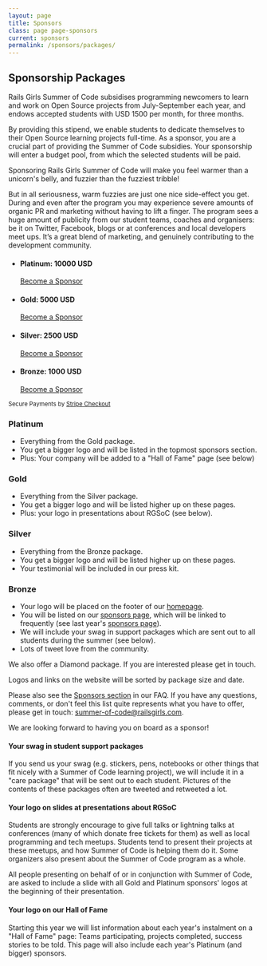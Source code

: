 ```yaml
---
layout: page
title: Sponsors
class: page page-sponsors
current: sponsors
permalink: /sponsors/packages/
---
```


## Sponsorship Packages

Rails Girls Summer of Code subsidises programming newcomers to learn and work
on Open Source projects from July-September each year, and endows accepted
students with USD 1500 per month, for three months.

By providing this stipend, we enable students to dedicate themselves to their
Open Source learning projects full-time. As a sponsor, you are a crucial part of
providing the Summer of Code subsidies. Your sponsorship will enter a budget
pool, from which the selected students will be paid.

Sponsoring Rails Girls Summer of Code will make you feel warmer than a
unicorn's belly, and fuzzier than the fuzziest tribble!

But in all seriousness, warm fuzzies are just one nice side-effect you get.
During and even after the program you may experience severe amounts of organic
PR and marketing without having to lift a finger. The program sees a huge
amount of publicity from our student teams, coaches and organisers: be it on
Twitter, Facebook, blogs or at conferences and local developers meet ups. It’s
a great blend of marketing, and genuinely contributing to the development
community.

<form id="stripe-form" method="post" action="https://campaign.railsgirlssummerofcode.org/donations/checkout">
  <input type="hidden" name="stripe_card_token" />
  <input type="hidden" name="amount" />
  <input type="hidden" name="package" />
</form>

<ul class="donation-plans" id="sponsoring">
  <li>
    <h4>Platinum: 10000 USD</h4>
    <a href="#" class="donate-button button" data-amount="10000" data-name="Platinum">Become a Sponsor</a>
  </li>
  <li>
    <h4>Gold: 5000 USD</h4>
    <a href="#" class="donate-button button" data-amount="5000" data-name="Gold">Become a Sponsor</a>
  </li>
  <li>
    <h4>Silver: 2500 USD</h4>
    <a href="#" class="donate-button button" data-amount="2500" data-name="Silver">Become a Sponsor</a>
  </li>
  <li>
    <h4>Bronze: 1000 USD</h4>
    <a href="#" class="donate-button button" data-amount="1000" data-name="Bronze">Become a Sponsor</a>
  </li>
</ul>

<p class="stripe-note">
  <small>Secure Payments by <a href="https://stripe.com/blog/stripe-checkout">Stripe Checkout</a></small>
</p>


### Platinum

* Everything from the Gold package.
* You get a bigger logo and will be listed in the topmost sponsors section.
* Plus: Your company will be added to a "Hall of Fame" page (see below)

### Gold

* Everything from the Silver package.
* You get a bigger logo and will be listed higher up on these pages.
* Plus: your logo in presentations about RGSoC (see below).

### Silver

* Everything from the Bronze package.
* You get a bigger logo and will be listed higher up on these pages.
* Your testimonial will be included in our press kit.

### Bronze

* Your logo will be placed on the footer of our [homepage](/).
* You will be listed on our [sponsors page](/sponsors), which will be linked
  to frequently (see last year's [sponsors page](http://2013.railsgirlssummerofcode.org/sponsors-thanks/)).
* We will include your swag in support packages which are sent out to all
  students during the summer (see below).
* Lots of tweet love from the community.


We also offer a Diamond package. If you are interested please get in touch.

Logos and links on the website will be sorted by package size and date.

Please also see the [Sponsors section](/faq#sponsors) in our FAQ.  If you have
any questions, comments, or don't feel this list quite represents what you have
to offer, please get in touch: <a href="mailto:
summer-of-code@railsgirls.com">summer-of-code@railsgirls.com</a>.

We are looking forward to having you on board as a sponsor!


#### Your swag in student support packages

If you send us your swag (e.g. stickers, pens, notebooks or other things
that fit nicely with a Summer of Code learning project), we will include
it in a "care package" that will be sent out to each student. Pictures of the
contents of these packages often are tweeted and retweeted a lot.

#### Your logo on slides at presentations about RGSoC

Students are strongly encourage to give full talks or lightning talks at
conferences (many of which donate free tickets for them) as well as local
programming and tech meetups. Students tend to present their projects at these
meetups, and how Summer of Code is helping them do it. Some organizers also
present about the Summer of Code program as a whole.

All people presenting on behalf of or in conjunction with Summer of Code, are
asked to include a slide with all Gold and Platinum sponsors'
logos at the beginning of their presentation.

#### Your logo on our Hall of Fame

Starting this year we will list information about each year's instalment
on a "Hall of Fame" page: Teams participating, projects completed, success
stories to be told. This page will also include each year's Platinum (and
bigger) sponsors.
